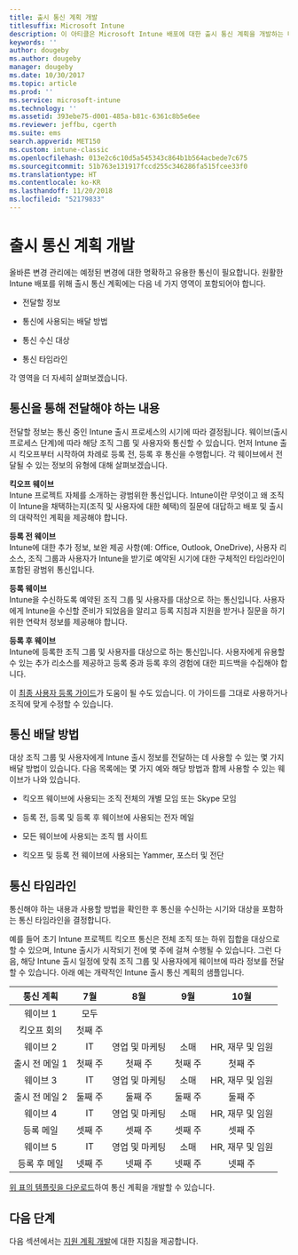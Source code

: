 ```yaml
---
title: 출시 통신 계획 개발
titlesuffix: Microsoft Intune
description: 이 아티클은 Microsoft Intune 배포에 대한 출시 통신 계획을 개발하는 데 도움이 됩니다.
keywords: ''
author: dougeby
ms.author: dougeby
manager: dougeby
ms.date: 10/30/2017
ms.topic: article
ms.prod: ''
ms.service: microsoft-intune
ms.technology: ''
ms.assetid: 393ebe75-d001-485a-b81c-6361c8b5e6ee
ms.reviewer: jeffbu, cgerth
ms.suite: ems
search.appverid: MET150
ms.custom: intune-classic
ms.openlocfilehash: 013e2c6c10d5a545343c864b1b564acbede7c675
ms.sourcegitcommit: 51b763e131917fccd255c346286fa515fcee33f0
ms.translationtype: HT
ms.contentlocale: ko-KR
ms.lasthandoff: 11/20/2018
ms.locfileid: "52179833"
---
```

# <a name="develop-a-rollout-communication-plan"></a>출시 통신 계획 개발

올바른 변경 관리에는 예정된 변경에 대한 명확하고 유용한 통신이 필요합니다. 원활한 Intune 배포를 위해 출시 통신 계획에는 다음 네 가지 영역이 포함되어야 합니다.

-   전달할 정보

-   통신에 사용되는 배달 방법

-   통신 수신 대상

-   통신 타임라인

각 영역을 더 자세히 살펴보겠습니다.

## <a name="what-needs-to-be-communicated"></a>통신을 통해 전달해야 하는 내용

전달할 정보는 통신 중인 Intune 출시 프로세스의 시기에 따라 결정됩니다. 웨이브(출시 프로세스 단계)에 따라 해당 조직 그룹 및 사용자와 통신할 수 있습니다. 먼저 Intune 출시 킥오프부터 시작하여 차례로 등록 전, 등록 후 통신을 수행합니다. 각 웨이브에서 전달될 수 있는 정보의 유형에 대해 살펴보겠습니다.

**킥오프 웨이브** <br/>Intune 프로젝트 자체를 소개하는 광범위한 통신입니다. Intune이란 무엇이고 왜 조직이 Intune을 채택하는지(조직 및 사용자에 대한 혜택)의 질문에 대답하고 배포 및 출시의 대략적인 계획을 제공해야 합니다.

**등록 전 웨이브**<br/> Intune에 대한 추가 정보, 보완 제공 사항(예: Office, Outlook, OneDrive), 사용자 리소스, 조직 그룹과 사용자가 Intune을 받기로 예약된 시기에 대한 구체적인 타임라인이 포함된 광범위 통신입니다.

**등록 웨이브**<br/> Intune을 수신하도록 예약된 조직 그룹 및 사용자를 대상으로 하는 통신입니다. 사용자에게 Intune을 수신할 준비가 되었음을 알리고 등록 지침과 지원을 받거나 질문을 하기 위한 연락처 정보를 제공해야 합니다.

**등록 후 웨이브**<br/> Intune에 등록한 조직 그룹 및 사용자를 대상으로 하는 통신입니다. 사용자에게 유용할 수 있는 추가 리소스를 제공하고 등록 중과 등록 후의 경험에 대한 피드백을 수집해야 합니다.

이 [최종 사용자 등록 가이드](https://gallery.technet.microsoft.com/Intune-End-User-Enrollment-3a0c9b0c?WT.mc_id=Blog_Intune_General_PCIT)가 도움이 될 수도 있습니다. 이 가이드를 그대로 사용하거나 조직에 맞게 수정할 수 있습니다.

## <a name="communication-delivery-methods"></a>통신 배달 방법

대상 조직 그룹 및 사용자에게 Intune 출시 정보를 전달하는 데 사용할 수 있는 몇 가지 배달 방법이 있습니다. 다음 목록에는 몇 가지 예와 해당 방법과 함께 사용할 수 있는 웨이브가 나와 있습니다.

-   킥오프 웨이브에 사용되는 조직 전체의 개별 모임 또는 Skype 모임

-   등록 전, 등록 및 등록 후 웨이브에 사용되는 전자 메일

-   모든 웨이브에 사용되는 조직 웹 사이트

-   킥오프 및 등록 전 웨이브에 사용되는 Yammer, 포스터 및 전단

## <a name="communications-timeline"></a>통신 타임라인

통신해야 하는 내용과 사용할 방법을 확인한 후 통신을 수신하는 시기와 대상을 포함하는 통신 타임라인을 결정합니다.

예를 들어 초기 Intune 프로젝트 킥오프 통신은 전체 조직 또는 하위 집합을 대상으로 할 수 있으며, Intune 출시가 시작되기 전에 몇 주에 걸쳐 수행될 수 있습니다. 그런 다음, 해당 Intune 출시 일정에 맞춰 조직 그룹 및 사용자에게 웨이브에 따라 정보를 전달할 수 있습니다. 아래 예는 개략적인 Intune 출시 통신 계획의 샘플입니다.

  | **통신 계획** | **7월** | **8월** | **9월** | **10월** |
|:---:|:---:|:---:|:---:|:---:|
| 웨이브 1  | 모두 |  |  |  |                                                         
| 킥오프 회의 | 첫째 주 |  |  |  |                                                         
| 웨이브 2 | IT | 영업 및 마케팅 | 소매 | HR, 재무 및 임원 |
| 출시 전 메일 1 | 첫째 주 | 첫째 주 | 첫째 주 | 첫째 주 |
| 웨이브 3 | IT | 영업 및 마케팅 | 소매 | HR, 재무 및 임원 |
| 출시 전 메일 2 | 둘째 주 | 둘째 주 | 둘째 주 | 둘째 주 |
| 웨이브 4 | IT | 영업 및 마케팅 | 소매 | HR, 재무 및 임원 |
| 등록 메일 | 셋째 주 | 셋째 주 | 셋째 주 | 셋째 주 |
| 웨이브 5 | IT | 영업 및 마케팅 | 소매 | HR, 재무 및 임원 |
| 등록 후 메일 | 넷째 주 | 넷째 주 | 넷째 주 | 넷째 주 |

[위 표의 템플릿을 다운로드](https://gallery.technet.microsoft.com/Intune-deployment-planning-fae156c2?redir=0)하여 통신 계획을 개발할 수 있습니다.

## <a name="next-step"></a>다음 단계

다음 섹션에서는 [지원 계획 개발](planning-guide-support-plan.md)에 대한 지침을 제공합니다.
